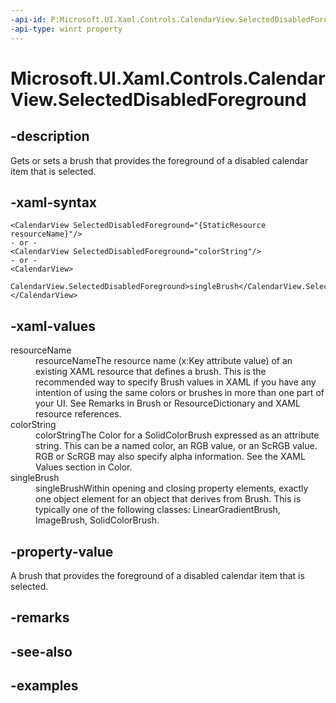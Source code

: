```yaml
---
-api-id: P:Microsoft.UI.Xaml.Controls.CalendarView.SelectedDisabledForeground
-api-type: winrt property
---
```


# Microsoft.UI.Xaml.Controls.CalendarView.SelectedDisabledForeground

<!--
public Microsoft.UI.Xaml.Media.Brush SelectedDisabledForeground { get; set; }
-->


## -description

Gets or sets a brush that provides the foreground of a disabled calendar item that is selected.

## -xaml-syntax

```xaml
<CalendarView SelectedDisabledForeground="{StaticResource resourceName}"/>
- or -
<CalendarView SelectedDisabledForeground="colorString"/>
- or -
<CalendarView>
  CalendarView.SelectedDisabledForeground>singleBrush</CalendarView.SelectedDisabledForeground>
</CalendarView>

```

## -xaml-values

<dl><dt>resourceName</dt><dd>resourceNameThe resource name (x:Key attribute value) of an existing XAML resource that defines a brush. This is the recommended way to specify Brush values in XAML if you have any intention of using the same colors or brushes in more than one part of your UI. See Remarks in Brush or ResourceDictionary and XAML resource references.</dd>
<dt>colorString</dt><dd>colorStringThe Color for a SolidColorBrush expressed as an attribute string. This can be a named color, an RGB value, or an ScRGB value. RGB or ScRGB may also specify alpha information. See the XAML Values section in Color.</dd>
<dt>singleBrush</dt><dd>singleBrushWithin opening and closing property elements, exactly one object element for an object that derives from Brush. This is typically one of the following classes: LinearGradientBrush, ImageBrush, SolidColorBrush.</dd>
</dl>

## -property-value

A brush that provides the foreground of a disabled calendar item that is selected.

## -remarks

## -see-also

## -examples


